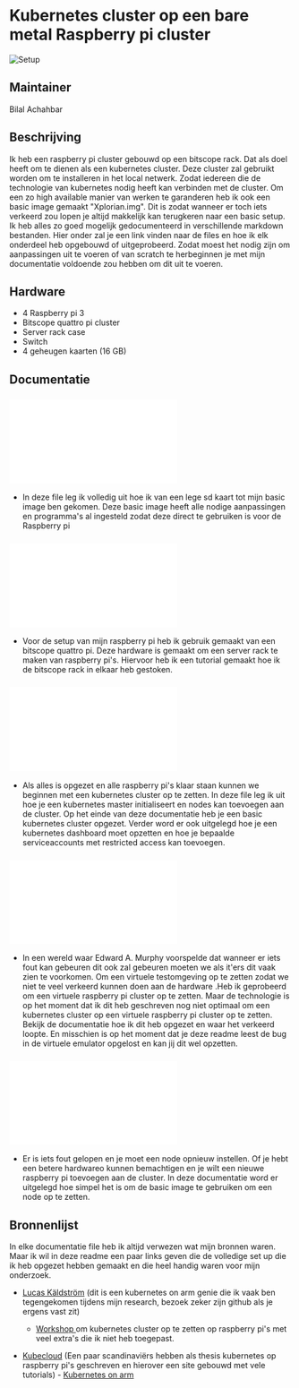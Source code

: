 # Kubernetes cluster op een bare metal Raspberry pi cluster

![Setup](/images/XplorianCluster.jpg)

## Maintainer

Bilal Achahbar 

## Beschrijving
Ik heb een raspberry pi cluster gebouwd op een bitscope rack. Dat als doel heeft om te dienen als een kubernetes cluster. Deze cluster zal gebruikt worden om te installeren in het local netwerk. Zodat iedereen die de technologie van kubernetes nodig heeft kan verbinden met de cluster. Om een zo high available manier van werken te garanderen heb ik ook een basic image gemaakt "Xplorian.img". Dit is zodat wanneer er toch iets verkeerd zou lopen je altijd makkelijk kan terugkeren naar een basic setup. Ik heb alles zo goed mogelijk gedocumenteerd in verschillende markdown bestanden. Hier onder zal je een link vinden naar de files en hoe ik elk onderdeel heb opgebouwd of uitgeprobeerd. Zodat moest het nodig zijn om aanpassingen uit te voeren of van scratch te herbeginnen je met mijn documentatie voldoende zou hebben om dit uit te voeren. 

## Hardware

- 4 Raspberry pi 3 
- Bitscope quattro pi cluster
- Server rack case
- Switch 
- 4 geheugen kaarten (16 GB)


## Documentatie

### ![Setup Basic image](set-up-basic-image.md)
 
- In deze file leg ik volledig uit hoe ik van een lege sd kaart tot mijn basic image ben gekomen. Deze basic image heeft alle nodige aanpassingen en programma's al ingesteld zodat deze direct te gebruiken is voor de Raspberry pi
      

### ![Bitscope setup](tutorial-bitscope-rack.md)
 
 - Voor de setup van mijn raspberry pi heb ik gebruik gemaakt van een bitscope quattro pi. Deze hardware is gemaakt om een server rack te maken van raspberry pi's. Hiervoor heb ik een tutorial gemaakt hoe ik de bitscope rack in elkaar heb gestoken.
 
### ![Setup Kubernetes Cluster](kubernetes.md)
  
- Als alles is opgezet en alle raspberry pi's klaar staan kunnen we beginnen met een kubernetes cluster op te zetten. In deze file leg ik uit hoe je een kubernetes master initialiseert en nodes kan toevoegen aan de cluster. Op het einde van deze documentatie heb je een basic kubernetes cluster opgezet. Verder word er ook uitgelegd hoe je een kubernetes dashboard moet opzetten en hoe je bepaalde serviceaccounts met restricted access kan toevoegen.

### ![Virtuele omgeving](virtueleraspberrypi.md)
 
 - In een wereld waar Edward A. Murphy voorspelde dat wanneer er iets fout kan gebeuren dit ook zal gebeuren moeten we als it'ers dit vaak zien te voorkomen. Om een virtuele testomgeving op te zetten zodat we niet te veel verkeerd kunnen doen aan de hardware .Heb ik geprobeerd om een virtuele raspberry pi cluster op te zetten. Maar de technologie is op het moment dat ik dit heb geschreven nog niet optimaal om een kubernetes cluster op een virtuele raspberry pi cluster op te zetten. Bekijk de documentatie hoe ik dit heb opgezet en waar het verkeerd loopte. En  misschien is op het moment dat je deze readme leest de bug in de virtuele emulator opgelost en kan jij dit wel opzetten.
 
### ![Oeps iets fout gelopen!](voeg-nieuwe-node-toe.md)
  
  - Er is iets fout gelopen en je moet een node opnieuw instellen. Of je hebt een betere hardwareo kunnen bemachtigen en je wilt een nieuwe raspberry pi toevoegen aan de cluster. In deze documentatie word er uitgelegd hoe simpel het is om de basic image te gebruiken om een node op te zetten.
  
  
## Bronnenlijst
  
 In elke documentatie file heb ik altijd verwezen wat mijn bronnen waren. Maar ik wil in deze readme een paar links geven die de volledige set up die ik heb opgezet hebben gemaakt en die heel handig waren voor mijn onderzoek.

- [Lucas Käldström](https://github.com/luxas) (dit is een kubernetes on arm genie die ik vaak ben tegengekomen tijdens mijn research,  bezoek zeker zijn github als je ergens vast zit)
    - [ Workshop ](https://github.com/luxas/kubeadm-workshop)om kubernetes cluster op te zetten op raspberry pi's met veel extra's die ik niet heb toegepast.
    
- [Kubecloud](https://kubecloud.io/)  (Een paar scandinaviërs hebben als thesis kubernetes op raspberry pi's geschreven en hierover een site gebouwd met vele tutorials)
      - [Kubernetes on arm](https://kubecloud.io/setup-a-kubernetes-1-9-0-raspberry-pi-cluster-on-raspbian-using-kubeadm-f8b3b85bc2d1)
